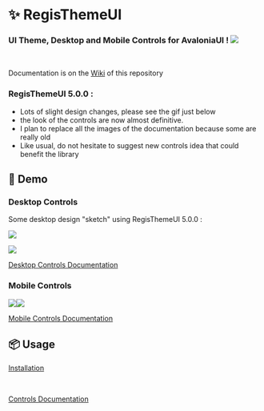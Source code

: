 # ✨ RegisThemeUI

### UI Theme, Desktop and Mobile Controls for AvaloniaUI ! <img src="https://www.avaloniaui.net/img/logo/avalonia-white-purple.svg"></img>

<br/>

Documentation is on the [Wiki](https://github.com/kikipoulet/RegisThemeUI/wiki) of this repository

### RegisThemeUI 5.0.0 : 
 - Lots of slight design changes, please see the gif just below 
 - the look of the controls are now almost definitive. 
 - I plan to replace all the images of the documentation because some are really old
 - Like usual, do not hesitate to suggest new controls idea that could benefit the library


## 👐 Demo

### Desktop Controls

Some desktop design "sketch" using RegisThemeUI 5.0.0 :

<img src="https://raw.githubusercontent.com/kikipoulet/RegisThemeUI/main/Images/Resume.gif"></img>

<img src="https://raw.githubusercontent.com/kikipoulet/RegisThemeUI/main/Images/ResumeDark.gif"></img>

[Desktop Controls Documentation](https://github.com/kikipoulet/RegisThemeUI/wiki/3.-Controls)

### Mobile Controls

<kbd>
<img src="https://raw.githubusercontent.com/kikipoulet/RegisThemeUI/main/Images/MobileOverview.gif" style="float:left" ></img>
</kbd>
<kbd>
<img src="https://raw.githubusercontent.com/kikipoulet/RegisThemeUI/main/Images/dashboard.gif" ></img> 
</kbd>


[Mobile Controls Documentation](https://github.com/kikipoulet/RegisThemeUI/wiki/4.-Mobile-Controls)


## 📦 Usage

[Installation](https://github.com/kikipoulet/RegisThemeUI/wiki/1.-Installation)


</br>

[Controls Documentation](https://github.com/kikipoulet/RegisThemeUI/wiki/2.-Controls) 


